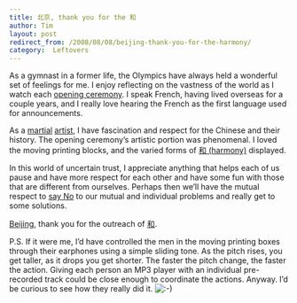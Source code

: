```yaml
---
title: 北京, thank you for the 和
author: Tim
layout: post
redirect_from: /2008/08/08/beijing-thank-you-for-the-harmony/
category:  Leftovers
---
```

As a gymnast in a former life, the Olympics have always held a wonderful set of feelings for me. I enjoy reflecting on the vastness of the world as I watch each [opening ceremony][1]. I speak French, having lived overseas for a couple years, and I really love hearing the French as the first language used for announcements.

As a [martial][2] [artist][3], I have fascination and respect for the Chinese and their history. The opening ceremony&#8217;s artistic portion was phenomenal. I loved the moving printing blocks, and the varied forms of [和 (harmony)][4] displayed.

<!--more-->

In this world of uncertain trust, I appreciate anything that helps each of us pause and have more respect for each other and have some fun with those that are different from ourselves. Perhaps then we&#8217;ll have the mutual respect to [say No][5] to our mutual and individual problems and really get to some solutions.

[Beijing][6], thank you for the outreach of [和][7].

P.S. If it were me, I&#8217;d have controlled the men in the moving printing boxes through their earphones using a simple sliding tone. As the pitch rises, you get taller, as it drops you get shorter. The faster the pitch change, the faster the action. Giving each person an MP3 player with an individual pre-recorded track could be close enough to coordinate the actions. Anyway. I&#8217;d be curious to see how they really did it. <img src="http://timshadel.com/wp-includes/images/smilies/icon_smile.gif" alt=":-)" class="wp-smiley" />

 [1]: http://timshadel.com/2004/08/18/aθhna-2004/
 [2]: http://timshadel.com/2007/04/17/a-day-of-mourning-and-resolve/
 [3]: http://shaolinarts.com/
 [4]: http://en.wikipedia.org/wiki/2008_Summer_Olympics_Opening_Ceremony#Beautiful_Olympics
 [5]: http://www.amazon.com/o/ASIN/0553804987/timshadelcom-20
 [6]: http://en.beijing2008.cn/
 [7]: http://beijing2008.cn/
